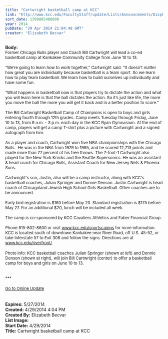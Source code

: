 ```yaml
---
title: "Cartwright basketball camp at KCC"
link: "http://www.kcc.edu/FacultyStaff/update/Lists/Announcements/DispForm.aspx?ID=1500"
sort_date: 1398805488000
year: 2014
pubDate: "29 Apr 2014 21:04:48 GMT"
creator: "Elizabeth Becvar"
---
```


<div><b>Body:</b> <div class="ExternalClass96F77087A8124E5AB69A4C2101FE5041">
<div><font size="2">Former Chicago Bulls player and Coach Bill Cartwright will lead a co-ed basketball camp at Kankakee Community College from June 10 to 13.</font></div><font size="2">
<div><br />“We’re going to learn how to work together,” Cartwright said. “It doesn’t matter how great you are individually because basketball is a team sport. So we learn how to play team basketball. We learn how to build ourselves up individually and have some fun.</div>
<div><br />“What happens in basketball now is that players try to dictate the action and what you will learn here is that the ball dictates the action. So it’s just like life, the more you move the ball the more you will get it back and in a better position to score.”</div>
<div><br />The Bill Cartwright Basketball Camp of Champions is open to boys and girls entering fourth through 12th grades. Camp meets Tuesday through Friday, June 10 to 13, from 9 a.m. - 3 p.m. each day in the KCC Ryan Gymnasium. At the end of camp, players will get a camp T-shirt plus a picture with Cartwright and a signed autograph from him.</div>
<div><br />As a player and coach, Cartwright won five NBA championships with the Chicago Bulls.  He was in the NBA from 1979 to 1995, and he scored 12,713 points and made more than 77 percent of his free throws. The 7-foot-1 Cartwright also played for the New York Knicks and the Seattle Supersonics. He was an assistant &amp; head coach for Chicago Bulls, Assistant Coach for New Jersey Nets &amp; Phoenix Suns.</div>
<div><br />Cartwright's son, Justin, also will be a camp instructor, along with KCC's basketball coaches, Julian Springer and Donnie Denson. Justin Cartwright is head coach of Chicagoland Jewish High School Girls Basketball. Other coaches are to be announced.</div>
<div><br />Early bird registration is $160 before May 20. Standard registration is $175 before May 27. For an additional $20, lunch will be included all week.</div>
<div><br />The camp is co-sponsored by KCC Cavaliers Athletics and Faber Financial Group.</div>
<div><br />Phone 815-802-8600 or visit </font><a href="/sportscamps"><font size="2">www.kcc.edu/sportscamps</font></a><font size="2"> for more information. KCC is located south of downtown Kankakee near River Road, off U.S. 45-52, or take Interstate 57 to Exit 308 and follow the signs. Directions are at </font><a href="/riverfront"><font size="2">www.kcc.edu/riverfront/</font></a><font size="2">. </font></div>
<div><font size="2"></font> </div>
<div><font size="2">Photo info: KCC basketball coaches Julian Springer (shown at left) and Donnie Denson (shown at right), will join Bill Cartwright (center) to offer a basketball camp for boys and girls on June 10 to 13.</font></div>
<div><font size="2"><br /> </div></font>
<div><font size="2">***</font></div>
<div><font size="2"></font> </div>
<div><a href="/FacultyStaff/update/Pages/dailyupdate.aspx"><font size="2">Go to Online Update</font></a></div>
<div> </div>
<div> </div></div></div>
<div><b>Expires:</b> 5/27/2014</div>
<div><b>Created:</b> 4/29/2014 4:04 PM</div>
<div><b>Created By:</b> Elizabeth Becvar</div>
<div><b>List Image:</b> <a href="http://www.kcc.edu/FacultyStaff/update/PublishingImages/Springer%20Cartwright%20Denson%20D31_2532.jpg"></a></div>
<div><b>Start Date:</b> 4/29/2014</div>
<div><b>Title:</b> Cartwright basketball camp at KCC</div>
